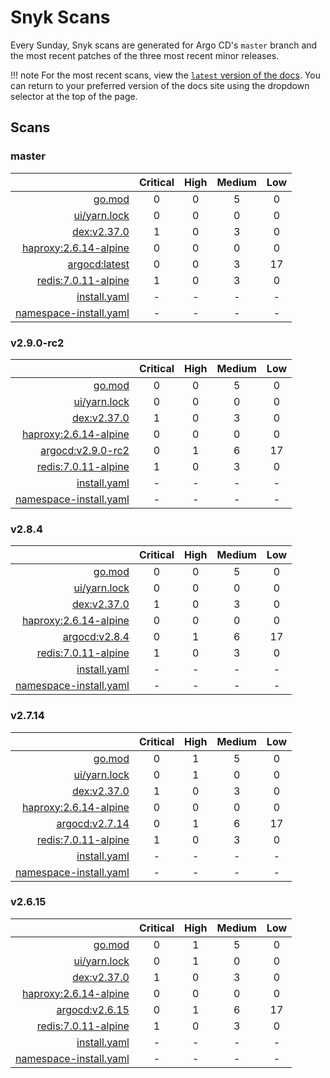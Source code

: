 # Snyk Scans

Every Sunday, Snyk scans are generated for Argo CD's `master` branch and the most recent patches of the three most
recent minor releases.

!!! note
    For the most recent scans, view the [`latest` version of the docs](https://argo-cd.readthedocs.io/en/latest/snyk/).
    You can return to your preferred version of the docs site using the dropdown selector at the top of the page.

## Scans

### master

|    | Critical | High | Medium | Low |
|---:|:--------:|:----:|:------:|:---:|
| [go.mod](master/argocd-test.html) | 0 | 0 | 5 | 0 |
| [ui/yarn.lock](master/argocd-test.html) | 0 | 0 | 0 | 0 |
| [dex:v2.37.0](master/ghcr.io_dexidp_dex_v2.37.0.html) | 1 | 0 | 3 | 0 |
| [haproxy:2.6.14-alpine](master/haproxy_2.6.14-alpine.html) | 0 | 0 | 0 | 0 |
| [argocd:latest](master/quay.io_argoproj_argocd_latest.html) | 0 | 0 | 3 | 17 |
| [redis:7.0.11-alpine](master/redis_7.0.11-alpine.html) | 1 | 0 | 3 | 0 |
| [install.yaml](master/argocd-iac-install.html) | - | - | - | - |
| [namespace-install.yaml](master/argocd-iac-namespace-install.html) | - | - | - | - |

### v2.9.0-rc2

|    | Critical | High | Medium | Low |
|---:|:--------:|:----:|:------:|:---:|
| [go.mod](v2.9.0-rc2/argocd-test.html) | 0 | 0 | 5 | 0 |
| [ui/yarn.lock](v2.9.0-rc2/argocd-test.html) | 0 | 0 | 0 | 0 |
| [dex:v2.37.0](v2.9.0-rc2/ghcr.io_dexidp_dex_v2.37.0.html) | 1 | 0 | 3 | 0 |
| [haproxy:2.6.14-alpine](v2.9.0-rc2/haproxy_2.6.14-alpine.html) | 0 | 0 | 0 | 0 |
| [argocd:v2.9.0-rc2](v2.9.0-rc2/quay.io_argoproj_argocd_v2.9.0-rc2.html) | 0 | 1 | 6 | 17 |
| [redis:7.0.11-alpine](v2.9.0-rc2/redis_7.0.11-alpine.html) | 1 | 0 | 3 | 0 |
| [install.yaml](v2.9.0-rc2/argocd-iac-install.html) | - | - | - | - |
| [namespace-install.yaml](v2.9.0-rc2/argocd-iac-namespace-install.html) | - | - | - | - |

### v2.8.4

|    | Critical | High | Medium | Low |
|---:|:--------:|:----:|:------:|:---:|
| [go.mod](v2.8.4/argocd-test.html) | 0 | 0 | 5 | 0 |
| [ui/yarn.lock](v2.8.4/argocd-test.html) | 0 | 0 | 0 | 0 |
| [dex:v2.37.0](v2.8.4/ghcr.io_dexidp_dex_v2.37.0.html) | 1 | 0 | 3 | 0 |
| [haproxy:2.6.14-alpine](v2.8.4/haproxy_2.6.14-alpine.html) | 0 | 0 | 0 | 0 |
| [argocd:v2.8.4](v2.8.4/quay.io_argoproj_argocd_v2.8.4.html) | 0 | 1 | 6 | 17 |
| [redis:7.0.11-alpine](v2.8.4/redis_7.0.11-alpine.html) | 1 | 0 | 3 | 0 |
| [install.yaml](v2.8.4/argocd-iac-install.html) | - | - | - | - |
| [namespace-install.yaml](v2.8.4/argocd-iac-namespace-install.html) | - | - | - | - |

### v2.7.14

|    | Critical | High | Medium | Low |
|---:|:--------:|:----:|:------:|:---:|
| [go.mod](v2.7.14/argocd-test.html) | 0 | 1 | 5 | 0 |
| [ui/yarn.lock](v2.7.14/argocd-test.html) | 0 | 1 | 0 | 0 |
| [dex:v2.37.0](v2.7.14/ghcr.io_dexidp_dex_v2.37.0.html) | 1 | 0 | 3 | 0 |
| [haproxy:2.6.14-alpine](v2.7.14/haproxy_2.6.14-alpine.html) | 0 | 0 | 0 | 0 |
| [argocd:v2.7.14](v2.7.14/quay.io_argoproj_argocd_v2.7.14.html) | 0 | 1 | 6 | 17 |
| [redis:7.0.11-alpine](v2.7.14/redis_7.0.11-alpine.html) | 1 | 0 | 3 | 0 |
| [install.yaml](v2.7.14/argocd-iac-install.html) | - | - | - | - |
| [namespace-install.yaml](v2.7.14/argocd-iac-namespace-install.html) | - | - | - | - |

### v2.6.15

|    | Critical | High | Medium | Low |
|---:|:--------:|:----:|:------:|:---:|
| [go.mod](v2.6.15/argocd-test.html) | 0 | 1 | 5 | 0 |
| [ui/yarn.lock](v2.6.15/argocd-test.html) | 0 | 1 | 0 | 0 |
| [dex:v2.37.0](v2.6.15/ghcr.io_dexidp_dex_v2.37.0.html) | 1 | 0 | 3 | 0 |
| [haproxy:2.6.14-alpine](v2.6.15/haproxy_2.6.14-alpine.html) | 0 | 0 | 0 | 0 |
| [argocd:v2.6.15](v2.6.15/quay.io_argoproj_argocd_v2.6.15.html) | 0 | 1 | 6 | 17 |
| [redis:7.0.11-alpine](v2.6.15/redis_7.0.11-alpine.html) | 1 | 0 | 3 | 0 |
| [install.yaml](v2.6.15/argocd-iac-install.html) | - | - | - | - |
| [namespace-install.yaml](v2.6.15/argocd-iac-namespace-install.html) | - | - | - | - |
